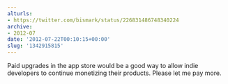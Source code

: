```yaml
---
alturls:
- https://twitter.com/bismark/status/226831486748340224
archive:
- 2012-07
date: '2012-07-22T00:10:15+00:00'
slug: '1342915815'
---
```


Paid upgrades in the app store would be a good way to allow indie developers to continue monetizing their products. Please let me pay more.


